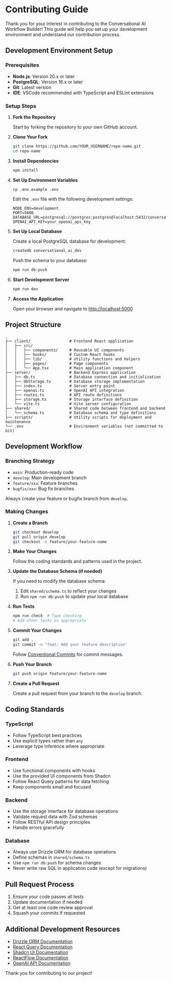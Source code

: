 # Contributing Guide

Thank you for your interest in contributing to the Conversational AI Workflow Builder! This guide will help you set up your development environment and understand our contribution process.

## Development Environment Setup

### Prerequisites

- **Node.js**: Version 20.x or later
- **PostgreSQL**: Version 16.x or later
- **Git**: Latest version
- **IDE**: VSCode recommended with TypeScript and ESLint extensions

### Setup Steps

1. **Fork the Repository**
   
   Start by forking the repository to your own GitHub account.

2. **Clone Your Fork**
   ```bash
   git clone https://github.com/YOUR_USERNAME/repo-name.git
   cd repo-name
   ```

3. **Install Dependencies**
   ```bash
   npm install
   ```

4. **Set Up Environment Variables**
   ```bash
   cp .env.example .env
   ```
   
   Edit the `.env` file with the following development settings:
   ```
   NODE_ENV=development
   PORT=5000
   DATABASE_URL=postgresql://postgres:postgres@localhost:5432/conversational_ai_dev
   OPENAI_API_KEY=your_openai_api_key
   ```

5. **Set Up Local Database**
   
   Create a local PostgreSQL database for development:
   ```bash
   createdb conversational_ai_dev
   ```
   
   Push the schema to your database:
   ```bash
   npm run db:push
   ```

6. **Start Development Server**
   ```bash
   npm run dev
   ```

7. **Access the Application**
   
   Open your browser and navigate to [http://localhost:5000](http://localhost:5000)

## Project Structure

```
.
├── client/                 # Frontend React application
│   ├── src/
│   │   ├── components/     # Reusable UI components
│   │   ├── hooks/          # Custom React hooks
│   │   ├── lib/            # Utility functions and helpers
│   │   ├── pages/          # Page components
│   │   └── App.tsx         # Main application component
├── server/                 # Backend Express application
│   ├── db.ts               # Database connection and initialization
│   ├── dbStorage.ts        # Database storage implementation
│   ├── index.ts            # Server entry point
│   ├── openai.ts           # OpenAI API integration
│   ├── routes.ts           # API route definitions
│   ├── storage.ts          # Storage interface definition
│   └── vite.ts             # Vite server configuration
├── shared/                 # Shared code between frontend and backend
│   └── schema.ts           # Database schema and type definitions
├── scripts/                # Utility scripts for deployment and maintenance
└── .env                    # Environment variables (not committed to Git)
```

## Development Workflow

### Branching Strategy

- `main`: Production-ready code
- `develop`: Main development branch
- `feature/xxx`: Feature branches
- `bugfix/xxx`: Bug fix branches

Always create your feature or bugfix branch from `develop`.

### Making Changes

1. **Create a Branch**
   ```bash
   git checkout develop
   git pull origin develop
   git checkout -b feature/your-feature-name
   ```

2. **Make Your Changes**
   
   Follow the coding standards and patterns used in the project.

3. **Update the Database Schema (if needed)**
   
   If you need to modify the database schema:
   1. Edit `shared/schema.ts` to reflect your changes
   2. Run `npm run db:push` to update your local database

4. **Run Tests**
   ```bash
   npm run check  # Type checking
   # Add other tests as appropriate
   ```

5. **Commit Your Changes**
   ```bash
   git add .
   git commit -m "feat: Add your feature description"
   ```
   
   Follow [Conventional Commits](https://www.conventionalcommits.org/) for commit messages.

6. **Push Your Branch**
   ```bash
   git push origin feature/your-feature-name
   ```

7. **Create a Pull Request**
   
   Create a pull request from your branch to the `develop` branch.

## Coding Standards

### TypeScript

- Follow TypeScript best practices
- Use explicit types rather than `any`
- Leverage type inference where appropriate

### Frontend

- Use functional components with hooks
- Use the provided UI components from Shadcn
- Follow React Query patterns for data fetching
- Keep components small and focused

### Backend

- Use the storage interface for database operations
- Validate request data with Zod schemas
- Follow RESTful API design principles
- Handle errors gracefully

### Database

- Always use Drizzle ORM for database operations
- Define schemas in `shared/schema.ts`
- Use `npm run db:push` for schema changes
- Never write raw SQL in application code (except for migrations)

## Pull Request Process

1. Ensure your code passes all tests
2. Update documentation if needed
3. Get at least one code review approval
4. Squash your commits if requested

## Additional Development Resources

- [Drizzle ORM Documentation](https://orm.drizzle.team/docs/overview)
- [React Query Documentation](https://tanstack.com/query/latest/docs/react/overview)
- [Shadcn UI Documentation](https://ui.shadcn.com/)
- [ReactFlow Documentation](https://reactflow.dev/docs/introduction/)
- [OpenAI API Documentation](https://platform.openai.com/docs/introduction)

Thank you for contributing to our project!